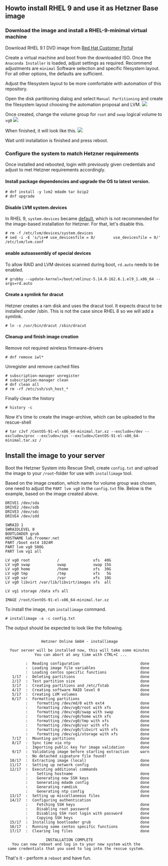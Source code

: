 ## Howto install RHEL 9 and use it as Hetzner Base image

### Download the image and install a RHEL-9-minimal virtual machine

Download RHEL 9.1 DVD image from [Red Hat Customer Portal](https://access.redhat.com/downloads/content/479/ver=/rhel---9/9.1/x86_64/product-software)

Create a virtual machine and boot from the downloaded ISO. Once the `Anaconda Installer` is loaded, adjust settings as required. Recommend adjustments are `minimal` Software selection and specific filesystem layout. For all other options, the defaults are sufficient.


Adjust the filesystem layout to be more comfortable with automation of this repository.

Open the disk partitioning dialog and select `Manual Partitioning` and create the filesystem layout choosing the automation proposal and LVM. 
![](../images/rhel9_disk-layout-1.png)

Once created, change the volume group for `root` and `swap` logical volume to `vg0`
![](../images/rhel9_disk-layout-2.png)

When finished, it will look like this.
![](../images/rhel9_disk-layout-3.png)


Wait until installation is finished and press reboot.

### Configure the system to match Hetzner requirements
Once installed and rebooted, login with previously given credentials and adjust to met Hetzner requirements accordingly.

#### Install package dependencies and upgrade the OS to latest version.
```
# dnf install -y lvm2 mdadm tar bzip2
# dnf upgrade 
```

#### Disable LVM system.devices
In RHEL 9, `system.devices` became [default](https://access.redhat.com/documentation/en-us/red_hat_enterprise_linux/9/pdf/configuring_and_managing_logical_volumes/red_hat_enterprise_linux-9-configuring_and_managing_logical_volumes-en-us.pdf), which is not recommended for the image-based installation for Hetzner. For that, let's disable this.
```
# rm -f /etc/lvm/devices/system.devices
# sed -i -E 's/\s+# use_devicesfile = 0/        use_devicesfile = 0/' /etc/lvm/lvm.conf
```

#### enable autoassembly of special devices
To allow RAID and LVM devices scanned during boot, `rd.auto` needs to be enabled.
```
# grubby --update-kernel=/boot/vmlinuz-5.14.0-162.6.1.el9_1.x86_64 --args=rd.auto
```

#### Create a symlink for dracut
Hetzner creates a ram disk and uses the dracut tool. It expects dracut to be installed under /sbin. This is not the case since RHEL 8 so we will add a symlink.
```
# ln -s /usr/bin/dracut /sbin/dracut
```

#### Cleanup and finish image creation
Remove not required wireless firmware-drivers
```
# dnf remove iwl*
```

Unregister and remove cached files
``` 
# subscription-manager unregister
# subscription-manager clean
# dnf clean all
# rm -rf /etc/ssh/ssh_host_*
```

Finally clean the history
```
# history -c
```

Now it's time to create the image-archive, which can be uploaded to the rescue-shell
```
# tar cJvf /CentOS-91-el-x86_64-minimal.tar.xz --exclude=/dev --exclude=/proc --exclude=/sys --exclude=/CentOS-91-el-x86_64-minimal.tar.xz /
```


## Install the image to your server
Boot the Hetzner System into Rescue Shell, create `config.txt` and upload the image to your `/root`-folder for use with `installimage` tool.

Based on the image creation, which name for volume group was chosen, one need to adjust the `PART lvm vg0` in the `config.txt` file. Below is the example, based on the image created above.

```
DRIVE1 /dev/sda
DRIVE2 /dev/sdb
DRIVE3 /dev/sdc
DRIVE4 /dev/sdd
 
SWRAID 1 
SWRAIDLEVEL 0 
BOOTLOADER grub 
HOSTNAME lab.froemer.net
PART /boot ext4 1024M 
PART lvm vg0 500G
PART lvm vg1 all

LV vg0 root            /               xfs  40G
LV vg0 swap            swap            swap 15G
LV vg0 home            /home           xfs  30G
LV vg0 tmp             /tmp            xfs   5G
LV vg0 var             /var            xfs  10G
LV vg0 libvirt /var/lib/libvirt/images xfs  all

LV vg1 storage /data xfs all

IMAGE /root/CentOS-91-el-x86_64-minimal.tar.xz
```


To install the image, run `installimage` command.
```
# installimage -a -c config.txt
```

The output should be expected to look like the following.
```shell

                Hetzner Online GmbH - installimage

  Your server will be installed now, this will take some minutes
             You can abort at any time with CTRL+C ...

         :  Reading configuration                           done 
         :  Loading image file variables                    done 
         :  Loading centos specific functions               done 
   1/17  :  Deleting partitions                             done 
   2/17  :  Test partition size                             done 
   3/17  :  Creating partitions and /etc/fstab              done 
   4/17  :  Creating software RAID level 0                  done 
   5/17  :  Creating LVM volumes                            done 
   6/17  :  Formatting partitions
         :    formatting /dev/md/0 with ext4                done 
         :    formatting /dev/vg0/root with xfs             done 
         :    formatting /dev/vg0/swap with swap            done 
         :    formatting /dev/vg0/home with xfs             done 
         :    formatting /dev/vg0/tmp with xfs              done 
         :    formatting /dev/vg0/var with xfs              done 
         :    formatting /dev/vg0/libvirt with xfs          done 
         :    formatting /dev/vg1/storage with xfs          done 
   7/17  :  Mounting partitions                             done 
   8/17  :  Sync time via ntp                               done 
         :  Importing public key for image validation       done 
   9/17  :  Validating image before starting extraction     warn 
         :  No detached signature file found!
  10/17  :  Extracting image (local)                        done 
  11/17  :  Setting up network config                       done 
  12/17  :  Executing additional commands
         :    Setting hostname                              done 
         :    Generating new SSH keys                       done 
         :    Generating mdadm config                       done 
         :    Generating ramdisk                            done 
         :    Generating ntp config                         done 
  13/17  :  Setting up miscellaneous files                  done 
  14/17  :  Configuring authentication
         :    Fetching SSH keys                             done 
         :    Disabling root password                       done 
         :    Disabling SSH root login with password        done 
         :    Copying SSH keys                              done 
  15/17  :  Installing bootloader grub                      done 
  16/17  :  Running some centos specific functions          done 
  17/17  :  Clearing log files                              done 

                  INSTALLATION COMPLETE
   You can now reboot and log in to your new system with the
 same credentials that you used to log into the rescue system.
```

That's it - perform a `reboot` and have fun.